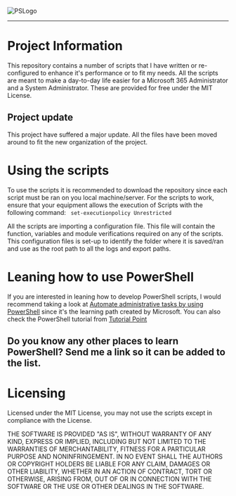 ![PSLogo](https://user-images.githubusercontent.com/89364200/199001114-e36f5089-7bcf-4cd0-8ef5-7c0016b96eb2.png)

---

# Project Information

This repository contains a number of scripts that I have written or re-configured to enhance it's performance or to fit my needs. All the scripts are meant to make a day-to-day life easier for a Microsoft 365 Administrator and a System Administrator. These are provided for free under the MIT License.

##  Project update

This project have suffered a major update. All the files have been moved around to fit the new organization of the project.

# Using the scripts

To use the scripts it is recommended to download the repository since each script must be ran on you local machine/server. 
For the scripts to work, ensure that your equipment allows the execution of Scripts with the following command:
<code> set-executionpolicy Unrestricted </code>


All the scripts are importing a configuration file. This file will contain the function, variables and module verifications required on any of the scripts. 
This configuration files is set-up to identify the folder where it is saved/ran and use as the root path to all the logs and export paths.

# Leaning how to use PowerShell 

If you are interested in leaning how to develop PowerShell scripts, I would recommend taking a look at [Automate administrative tasks by using PowerShell](https://learn.microsoft.com/en-us/training/paths/powershell/) since it's the learning path created by Microsoft. 
You can also check the PowerShell tutorial from [Tutorial Point](https://www.tutorialspoint.com/powershell/index.htm) 

## Do you know any other places to learn PowerShell? Send me a link so it can be added to the list.

# Licensing

Licensed under the MIT License, you may not use the scripts except in compliance with the License.

THE SOFTWARE IS PROVIDED "AS IS", WITHOUT WARRANTY OF ANY KIND, EXPRESS OR IMPLIED, INCLUDING BUT NOT LIMITED TO THE WARRANTIES OF MERCHANTABILITY, FITNESS FOR A PARTICULAR PURPOSE AND NONINFRINGEMENT. IN NO EVENT SHALL THE AUTHORS OR COPYRIGHT HOLDERS BE LIABLE FOR ANY CLAIM, DAMAGES OR OTHER LIABILITY, WHETHER IN AN ACTION OF CONTRACT, TORT OR OTHERWISE, ARISING FROM, OUT OF OR IN CONNECTION WITH THE SOFTWARE OR THE USE OR OTHER DEALINGS IN THE SOFTWARE.